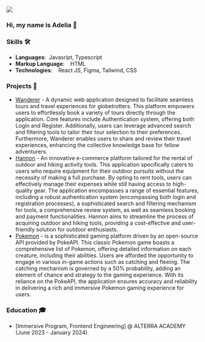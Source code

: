 <img src = "[https://pbs.twimg.com/profile_banners/244965762/1556380520/1500x500](https://media.licdn.com/dms/image/D5616AQFYfdDxP7AsTA/profile-displaybackgroundimage-shrink_350_1400/0/1705492949262?e=1711584000&v=beta&t=VuBKfzgB5Jg8sAcMSJWwMyKpGpJe2jqNCFDKD-WjoQY)" >

### Hi, my name is Adelia 🫰

### Skills 🛠️
- **Languages**:&nbsp;                         Javasript, Typescript
- **Markup Language**: &nbsp;&nbsp;            HTML
- **Technologies**:  &nbsp;&nbsp;              React JS, Figma, Tailwind, CSS

### Projects 🐾
- [Wanderer](https://github.com/Wanderer-Asia/Wanderer-FE) - A dynamic web application designed to facilitate seamless tours and travel experiences for globetrotters. This platform empowers users to effortlessly book a variety of tours directly through the application. Core features include Authentication system, offering both Login and Register. Additionally, users can leverage advanced search and filtering tools to tailor their tour selection to their preferences. Furthermore, Wanderer enables users to share and review their travel experiences, enhancing the collective knowledge base for fellow adventurers.
- [Hannon](https://github.com/Hannon-App/FrontEnd) - An innovative e-commerce platform tailored for the rental of outdoor and hiking activity tools. This application specifically caters to users who require equipment for their outdoor pursuits without the necessity of making a full purchase. By opting to rent tools, users can effectively manage their expenses while still having access to high-quality gear. The application encompasses a range of essential features, including a robust authentication system (encompassing both login and registration processes), a sophisticated search and filtering mechanism for tools, a comprehensive review system, as well as seamless booking and payment functionalities. Hannon aims to streamline the process of acquiring outdoor and hiking tools, providing a cost-effective and user-friendly solution for outdoor enthusiasts.
- [Pokemon](https://github.com/dhanty8/pokemon-app) - is a sophisticated gaming platform driven by an open-source API provided by PokeAPI. This classic Pokemon game boasts a comprehensive list of Pokemon, offering detailed information on each creature, including their abilities. Users are afforded the opportunity to engage in various in-game actions such as catching and fleeing. The catching mechanism is governed by a 50% probability, adding an element of chance and strategy to the gaming experience. With its reliance on the PokeAPI, the application ensures accuracy and reliability in delivering a rich and immersive Pokemon gaming experience for users.

### Education 🎓
- [Immersive Program, Frontend Engineering] @ ALTERRA ACADEMY (June 2023 - January 2024)
<!--
**dhanty8/dhanty8** is a ✨ _special_ ✨ repository because its `README.md` (this file) appears on your GitHub profile.

Here are some ideas to get you started:

- 🔭 I’m currently working on ...
- 🌱 I’m currently learning ...
- 👯 I’m looking to collaborate on ...
- 🤔 I’m looking for help with ...
- 💬 Ask me about ...
- 📫 How to reach me: ...
- 😄 Pronouns: ...
- ⚡ Fun fact: ...
-->
